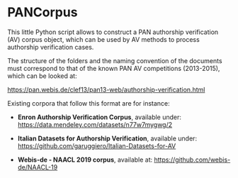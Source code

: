 # PANCorpus

This little Python script allows to construct a PAN authorship verification (AV) corpus object, which can be used by AV methods to process authorship verification cases. 

The structure of the folders and the naming convention of the documents must correspond to that of the known PAN AV competitions (2013-2015), which can be looked at:

https://pan.webis.de/clef13/pan13-web/authorship-verification.html

Existing corpora that follow this format are for instance: 

* **Enron Authorship Verification Corpus**, available under: https://data.mendeley.com/datasets/n77w7mygwg/2 

* **Italian Datasets for Authorship Verification**, available under: https://github.com/garuggiero/Italian-Datasets-for-AV

* **Webis-de - NAACL 2019 corpus**, available at: https://github.com/webis-de/NAACL-19
